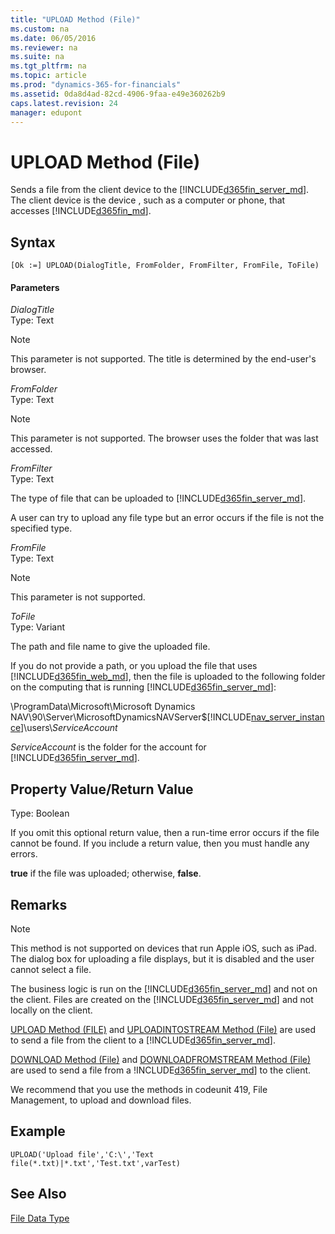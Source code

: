 ```yaml
---
title: "UPLOAD Method (File)"
ms.custom: na
ms.date: 06/05/2016
ms.reviewer: na
ms.suite: na
ms.tgt_pltfrm: na
ms.topic: article
ms.prod: "dynamics-365-for-financials"
ms.assetid: 0da8d4ad-82cd-4906-9faa-e49e360262b9
caps.latest.revision: 24
manager: edupont
---
```

# UPLOAD Method (File)
Sends a file from the client device to the [!INCLUDE[d365fin_server_md](../includes/d365fin_server_md.md)]. The client device is the device <!-- Windows client that is running the [!INCLUDE[nav_windows](../includes/nav_windows_md.md)] or -->, such as a computer or phone, that accesses [!INCLUDE[d365fin_md](../includes/d365fin_md.md)].

## Syntax  

```  
[Ok :=] UPLOAD(DialogTitle, FromFolder, FromFilter, FromFile, ToFile)  
```  

#### Parameters  

 *DialogTitle*  
 Type: Text  
<!-- Windows client
 The title that you want to display in the dialog box for uploading the file.  
-->

> [!NOTE]  
>  This parameter is not supported<!-- Windows client by the [!INCLUDE[d365fin_web_md](../includes/d365fin_web_md.md)]-->. The title is determined by the end-user's browser.  

 *FromFolder*  
 Type: Text  
<!-- Windows client
 The name of the folder that is displayed in the dialog box. This is the default value, and the user can change it.
-->

> [!NOTE]  
>  This parameter is not supported<!-- Windows client - by the [!INCLUDE[d365fin_web_md](../includes/d365fin_web_md.md)]-->. The browser uses the folder that was last accessed.  

 *FromFilter*  
 Type: Text  

 The type of file that can be uploaded to [!INCLUDE[d365fin_server_md](../includes/d365fin_server_md.md)].  

<!-- Windows client
In the [!INCLUDE[nav_windows](../includes/nav_windows_md.md)], the type is displayed in the upload dialog box, so that the user can only select files of the specified type.
-->
A user can try to upload any file type but an error occurs if the file is not the specified type.  

 *FromFile*  
 Type: Text  
<!-- Windows client
 The default file that you want to upload to the [!INCLUDE[d365fin_md](../includes/d365fin_md.md)] service. The name displays in the dialog box for uploading the file. The user can change the file.  
-->

> [!NOTE]  
>  This parameter is not supported<!-- Windows client - by the [!INCLUDE[d365fin_web_md](../includes/d365fin_web_md.md)]-->.

 *ToFile*  
 Type: Variant  

 The path and file name to give the uploaded file.  

 If you do not provide a path, or you upload the file that uses [!INCLUDE[d365fin_web_md](../includes/d365fin_web_md.md)], then the file is uploaded to the following folder on the computing that is running [!INCLUDE[d365fin_server_md](../includes/d365fin_server_md.md)]:  

 \\ProgramData\\Microsoft\\Microsoft Dynamics NAV\\90\\Server\\MicrosoftDynamicsNAVServer$[!INCLUDE[nav_server_instance](../includes/nav_server_instance_md.md)]\\users\\*ServiceAccount*  

 *ServiceAccount* is the folder for the account for [!INCLUDE[d365fin_server_md](../includes/d365fin_server_md.md)].  

## Property Value/Return Value  
 Type: Boolean  

 If you omit this optional return value, then a run-time error occurs if the file cannot be found. If you include a return value, then you must handle any errors.  

 **true** if the file was uploaded; otherwise, **false**.  

## Remarks  

> [!NOTE]  
>  This method is not supported<!-- Windows client by the [!INCLUDE[d365fin_web_md](../includes/d365fin_web_md.md)]--> on devices that run Apple iOS, such as iPad. The dialog box for uploading a file displays, but it is disabled and the user cannot select a file.  

The business logic is run on the [!INCLUDE[d365fin_server_md](../includes/d365fin_server_md.md)] and not on the client. Files are created on the [!INCLUDE[d365fin_server_md](../includes/d365fin_server_md.md)] and not locally on the client.  

[UPLOAD Method \(FILE\)](devenv-UPLOAD-Method-File.md) and [UPLOADINTOSTREAM Method \(File\)](devenv-UPLOADINTOSTREAM-Method-File.md) are used to send a file from the client to a [!INCLUDE[d365fin_server_md](../includes/d365fin_server_md.md)].  

[DOWNLOAD Method \(File\)](devenv-DOWNLOAD-Method-File.md) and [DOWNLOADFROMSTREAM Method \(File\)](devenv-DOWNLOADFROMSTREAM-Method-File.md) are used to send a file from a !INCLUDE[d365fin_server_md](../includes/d365fin_server_md.md)] to the client.  

We recommend that you use the methods in codeunit 419, File Management, to upload and download files.  

## Example  

```  
UPLOAD('Upload file','C:\','Text file(*.txt)|*.txt','Test.txt',varTest)  
```  

## See Also  
 [File Data Type](File-Data-Type.md)
